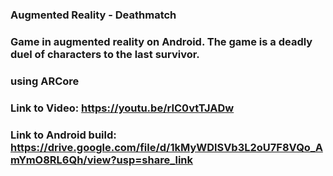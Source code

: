 ### Augmented Reality - Deathmatch
### Game in augmented reality on Android. The game is a deadly duel of characters to the last survivor.
### using ARCore
### Link to Video: https://youtu.be/rIC0vtTJADw
### Link to Android build: https://drive.google.com/file/d/1kMyWDlSVb3L2oU7F8VQo_AmYmO8RL6Qh/view?usp=share_link
